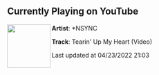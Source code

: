 ## Currently Playing on YouTube

[<img align="left" width="100" src="https://i.ytimg.com/vi/_ZcmuKsyvzg/maxresdefault.jpg">](https://www.youtube.com/watch?v=_ZcmuKsyvzg)

**Artist**: *NSYNC 

**Track**: Tearin' Up My Heart (Video)

Last updated at 04/23/2022 21:03
